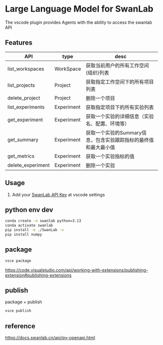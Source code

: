 # Large Language Model for SwanLab
The vscode plugin provides Agents with the ability to access the swanlab API

## Features
| API               | type       | desc                                                            |
| ----------------- | ---------- | --------------------------------------------------------------- |
| list_workspaces   | WorkSpace  | 获取当前用户的所有工作空间(组织)列表                            |
| list_projects     | Project    | 获取指定工作空间下的所有项目列表                                |
| delete_project    | Project    | 删除一个项目                                                    |
| list_experiments  | Experiment | 获取指定项目下的所有实验列表                                    |
| get_experiment    | Experiment | 获取一个实验的详细信息（实验名、配置、环境等）                  |
| get_summary       | Experiment | 获取一个实验的Summary信息，包含实验跟踪指标的最终值和最大最小值 |
| get_metrics       | Experiment | 获取一个实验指标的值                                            |
| delete_experiment | Experiment | 删除一个实验                                                    |

## Usage
1. Add your [SwanLab API Key](https://swanlab.cn/space/~/settings) at vscode settings

## python env dev
```bash
conda create -n swanlab python=3.13
conda activate swanlab
pip install -e ./SwanLab -v
pip install numpy
```

## package
```bash
vsce package
```
https://code.visualstudio.com/api/working-with-extensions/publishing-extension#publishing-extensions

## publish
package + publish
```bash
vsce publish
```

## reference
https://docs.swanlab.cn/api/py-openapi.html